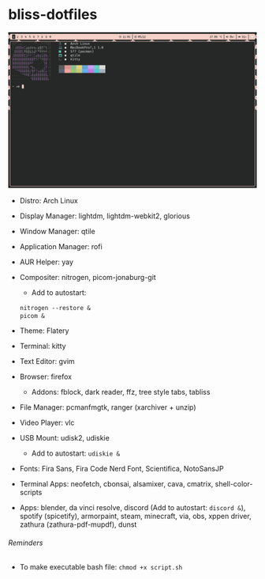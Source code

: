 # bliss-dotfiles

![alt text](https://github.com/Chiivo/bliss-dotfiles/blob/main/screenshot.png?raw=true)

- Distro: Arch Linux

- Display Manager: lightdm, lightdm-webkit2, glorious

- Window Manager: qtile

- Application Manager: rofi

- AUR Helper: yay

- Compositer: nitrogen, picom-jonaburg-git
	- Add to autostart:
	```
	nitrogen --restore &
	picom &
	```

- Theme: Flatery

- Terminal: kitty

- Text Editor: gvim

- Browser: firefox
	- Addons: fblock, dark reader, ffz, tree style tabs, tabliss
  
- File Manager: pcmanfmgtk, ranger (xarchiver + unzip)

- Video Player: vlc

- USB Mount: udisk2, udiskie
	- Add to autostart: `udiskie &`

- Fonts: Fira Sans, Fira Code Nerd Font, Scientifica, NotoSansJP

- Terminal Apps: neofetch, cbonsai, alsamixer, cava, cmatrix, shell-color-scripts

- Apps: blender, da vinci resolve, discord (Add to autostart: `discord &`), spotify (spicetify), armorpaint, steam, minecraft, via, obs, xppen driver, zathura (zathura-pdf-mupdf), dunst

###### Reminders
- To make executable bash file: `chmod +x script.sh`
